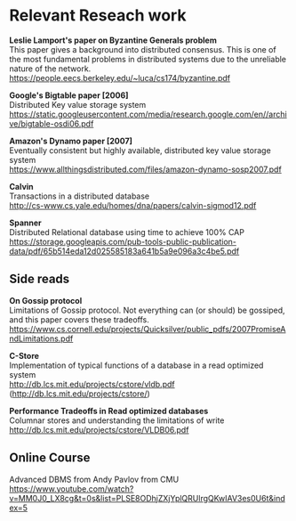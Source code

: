 # Relevant Reseach work

**Leslie Lamport's paper on Byzantine Generals problem**\
This paper gives a background into distributed consensus. This is one of the most fundamental problems in distributed systems due to the unreliable nature of the network.\
https://people.eecs.berkeley.edu/~luca/cs174/byzantine.pdf

**Google's Bigtable paper [2006]**\
Distributed Key value storage system\
https://static.googleusercontent.com/media/research.google.com/en//archive/bigtable-osdi06.pdf

**Amazon's Dynamo paper [2007]**\
Eventually consistent but highly available, distributed key value storage system\
https://www.allthingsdistributed.com/files/amazon-dynamo-sosp2007.pdf

**Calvin**\
Transactions in a distributed database\
http://cs-www.cs.yale.edu/homes/dna/papers/calvin-sigmod12.pdf

**Spanner**\
Distributed Relational database using time to achieve 100% CAP\
https://storage.googleapis.com/pub-tools-public-publication-data/pdf/65b514eda12d025585183a641b5a9e096a3c4be5.pdf

## Side reads
**On Gossip protocol**\
Limitations of Gossip protocol. Not everything can (or should) be gossiped, and this paper covers these tradeoffs.\
https://www.cs.cornell.edu/projects/Quicksilver/public_pdfs/2007PromiseAndLimitations.pdf

**C-Store**\
Implementation of typical functions of a database in a read optimized system\
http://db.lcs.mit.edu/projects/cstore/vldb.pdf (http://db.lcs.mit.edu/projects/cstore/)

**Performance Tradeoffs in Read optimized databases**\
Columnar stores and understanding the limitations of write\
http://db.lcs.mit.edu/projects/cstore/VLDB06.pdf

## Online Course
Advanced DBMS from Andy Pavlov from CMU\
https://www.youtube.com/watch?v=MM0J0_LX8cg&t=0s&list=PLSE8ODhjZXjYplQRUlrgQKwIAV3es0U6t&index=5
